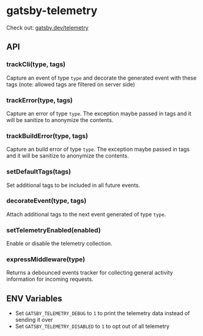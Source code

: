# gatsby-telemetry

Check out: [gatsby.dev/telemetry](https://gatsby.dev/telemetry)

## API

### trackCli(type, tags)

Capture an event of type `type` and decorate the generated event with these tags (note: allowed tags are filtered on server side)

### trackError(type, tags)

Capture an error of type `type`. The exception maybe passed in tags and it will be sanitize to anonymize the contents.

### trackBuildError(type, tags)

Capture an build error of type `type`. The exception maybe passed in tags and it will be sanitize to anonymize the contents.

### setDefaultTags(tags)

Set additional tags to be included in all future events.

### decorateEvent(type, tags)

Attach additional tags to the next event generated of type `type`.

### setTelemetryEnabled(enabled)

Enable or disable the telemetry collection.

### expressMiddleware(type)

Returns a debounced events tracker for collecting general activity information for incoming requests.

## ENV Variables

- Set `GATSBY_TELEMETRY_DEBUG` to `1` to print the telemetry data instead of sending it over
- Set `GATSBY_TELEMETRY_DISABLED` to `1` to opt out of all telemetry
